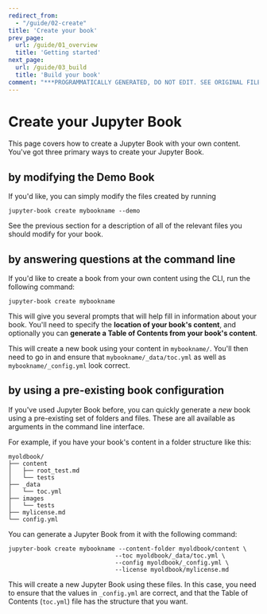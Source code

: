 ```yaml
---
redirect_from:
  - "/guide/02-create"
title: 'Create your book'
prev_page:
  url: /guide/01_overview
  title: 'Getting started'
next_page:
  url: /guide/03_build
  title: 'Build your book'
comment: "***PROGRAMMATICALLY GENERATED, DO NOT EDIT. SEE ORIGINAL FILES IN /content***"
---
```

# Create your Jupyter Book

This page covers how to create a Jupyter Book with your own content.
You've got three primary ways to create your Jupyter Book.

## by modifying the Demo Book

If you'd like, you can simply modify the files created by running

```
jupyter-book create mybookname --demo
```

See the previous section for a description of all of the relevant files you
should modify for your book.

## by answering questions at the command line

If you'd like to create a book from your own content using the CLI, run the
following command:

```
jupyter-book create mybookname
```

This will give you several prompts that will help fill in information about your book.
You'll need to specify the **location of your book's content**, and optionally you
can **generate a Table of Contents from your book's content**.

This will create a new book using your content in `mybookname/`. You'll then need to go in
and ensure that `mybookname/_data/toc.yml` as well as `mybookname/_config.yml` look correct.

## by using a pre-existing book configuration

If you've used Jupyter Book before, you can quickly generate a *new* book using a pre-existing
set of folders and files. These are all available as arguments in the command line interface.

For example, if you have your book's content in a folder structure like this:

```
myoldbook/
├── content
│   ├── root_test.md
│   └── tests
├── _data
│   └── toc.yml
├── images
│   └── tests
├── mylicense.md
└── config.yml
```

You can generate a Jupyter Book from it with the following command:


```
jupyter-book create mybookname --content-folder myoldbook/content \
                              --toc myoldbook/_data/toc.yml \
                              --config myoldbook/_config.yml \
                              --license myoldbook/mylicense.md
```

This will create a new Jupyter Book using these files. In this case, you need to ensure
that the values in `_config.yml` are correct, and that the Table of Contents (`toc.yml`) file
has the structure that you want.
